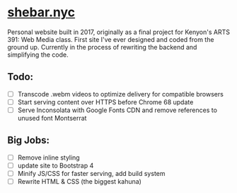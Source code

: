 # [shebar.nyc](http://shebar.nyc)
Personal website built in 2017, originally as a final project for Kenyon's ARTS 391: Web Media class. First site I've ever designed and coded from the ground up. Currently in the process of rewriting the backend and simplifying the code.

## Todo:
- [ ] Transcode .webm videos to optimize delivery for compatible browsers
- [ ] Start serving content over HTTPS before Chrome 68 update
- [ ] Serve Inconsolata with Google Fonts CDN and remove references to unused font Montserrat

## Big Jobs:
- [ ] Remove inline styling
- [ ] update site to Bootstrap 4
- [ ] Minify JS/CSS for faster serving, add build system
- [ ] Rewrite HTML & CSS (the biggest kahuna)
